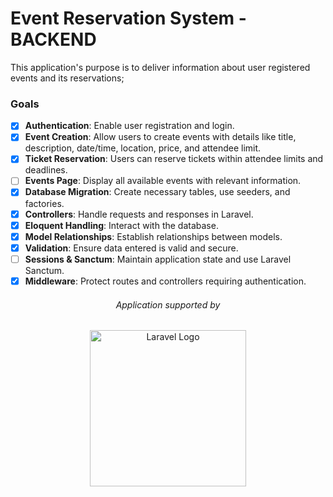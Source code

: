 # Event Reservation System - BACKEND

This application's purpose is to deliver information about user registered events and its reservations;

### Goals

- [x] **Authentication**: Enable user registration and login.
- [x] **Event Creation**: Allow users to create events with details like title, description, date/time, location, price, and attendee limit.
- [x] **Ticket Reservation**: Users can reserve tickets within attendee limits and deadlines.
- [ ] **Events Page**: Display all available events with relevant information.
- [x] **Database Migration**: Create necessary tables, use seeders, and factories.
- [x] **Controllers**: Handle requests and responses in Laravel.
- [x] **Eloquent Handling**: Interact with the database.
- [x] **Model Relationships**: Establish relationships between models.
- [x] **Validation**: Ensure data entered is valid and secure.
- [ ] **Sessions & Sanctum**: Maintain application state and use Laravel Sanctum.
- [x] **Middleware**: Protect routes and controllers requiring authentication.

<h6 align="center">Application supported by</h6>

<p align="center"><a href="https://laravel.com" target="_blank"><img src="https://raw.githubusercontent.com/laravel/art/master/logo-lockup/5%20SVG/2%20CMYK/1%20Full%20Color/laravel-logolockup-cmyk-red.svg" width="250" alt="Laravel Logo"></a></p>